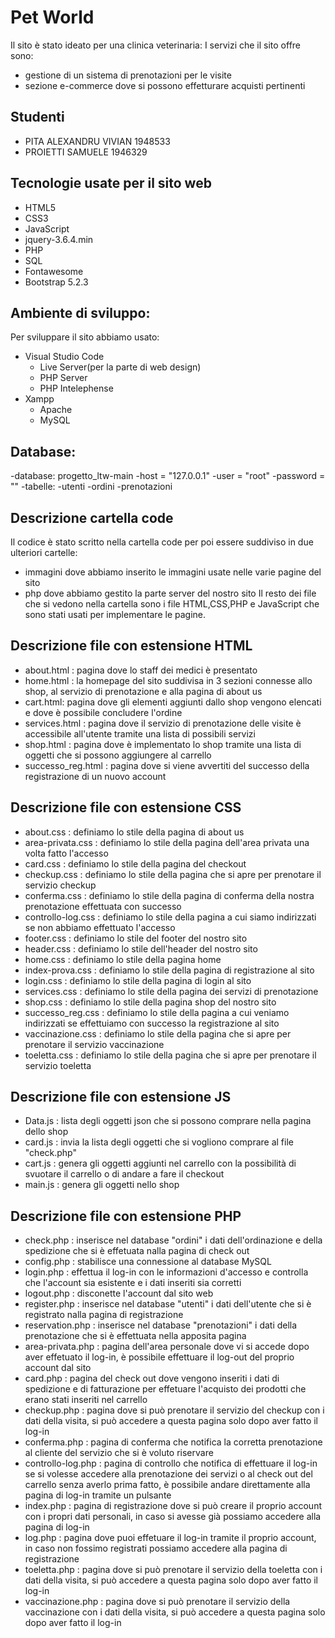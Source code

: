 #  Pet World

Il sito è stato ideato per una clinica veterinaria:
I servizi che il sito offre sono:
- gestione di un sistema di prenotazioni per le visite 
- sezione e-commerce dove si possono effetturare acquisti pertinenti

## Studenti 
- PITA ALEXANDRU VIVIAN 1948533
- PROIETTI SAMUELE 1946329

## Tecnologie usate per il sito web
- HTML5
- CSS3
- JavaScript
- jquery-3.6.4.min
- PHP
- SQL
- Fontawesome
- Bootstrap 5.2.3

## Ambiente di sviluppo:
Per sviluppare il sito abbiamo usato:
- Visual Studio Code
   - Live Server(per la parte di web design)
   - PHP Server
   - PHP Intelephense
- Xampp
  - Apache
  - MySQL
## Database:
-database: progetto_ltw-main
-host = "127.0.0.1"
-user = "root"
-password = ""
-tabelle:
            -utenti
            -ordini
            -prenotazioni

## Descrizione cartella code
Il codice è stato scritto nella cartella code per poi essere suddiviso in due ulteriori cartelle:
- immagini dove abbiamo inserito le immagini usate nelle varie pagine del sito
- php dove abbiamo gestito la parte server del nostro sito
Il resto dei file che si vedono nella cartella sono i file HTML,CSS,PHP e JavaScript che sono stati usati per implementare le pagine.

## Descrizione file con estensione HTML
- about.html : pagina dove lo staff dei medici è presentato
- home.html : la homepage del sito suddivisa in 3 sezioni connesse allo shop, al servizio di prenotazione e alla pagina di about us
- cart.html: pagina dove gli elementi aggiunti dallo shop vengono elencati e dove è possibile concludere l'ordine
- services.html : pagina dove il servizio di prenotazione delle visite è accessibile all'utente tramite una lista di possibili servizi
- shop.html : pagina dove è implementato lo shop tramite una lista di oggetti che si possono aggiungere al carrello
- successo_reg.html : pagina dove si viene avvertiti del successo della registrazione di un nuovo account

## Descrizione file con estensione CSS
- about.css : definiamo lo stile della pagina di about us
- area-privata.css : definiamo lo stile della pagina dell'area privata una volta fatto l'accesso
- card.css : definiamo lo stile della pagina del checkout
- checkup.css : definiamo lo stile della pagina che si apre per prenotare il servizio checkup
- conferma.css : definiamo lo stile della pagina di conferma della nostra prenotazione effettuata con successo
- controllo-log.css : definiamo lo stile della pagina a cui siamo indirizzati se non abbiamo effettuato l'accesso
- footer.css : definiamo lo stile del footer del nostro sito
- header.css : definiamo lo stile dell'header del nostro sito
- home.css : definiamo lo stile della pagina home
- index-prova.css : definiamo lo stile della pagina di registrazione al sito
- login.css : definiamo lo stile della pagina di login al sito
- services.css : definiamo lo stile della pagina dei servizi di prenotazione
- shop.css : definiamo lo stile della pagina shop del nostro sito
- successo_reg.css : definiamo lo stile della pagina a cui veniamo indirizzati se effettuiamo con successo la registrazione al sito
- vaccinazione.css : definiamo lo stile della pagina che si apre per prenotare il servizio vaccinazione
- toeletta.css : definiamo lo stile della pagina che si apre per prenotare il servizio toeletta

## Descrizione file con estensione JS
- Data.js : lista degli oggetti json che si possono comprare nella pagina dello shop
- card.js : invia la lista degli oggetti che si vogliono comprare al file "check.php"
- cart.js : genera gli oggetti aggiunti nel carrello con la possibilità di svuotare il carrello o di andare a fare il checkout
- main.js : genera gli oggetti nello shop 

## Descrizione file con estensione PHP
- check.php : inserisce nel database "ordini" i dati dell'ordinazione e della spedizione che si è effetuata nalla pagina di check out
- config.php : stabilisce una connessione al database MySQL
- login.php : effettua il log-in con le informazioni d'accesso e controlla che l'account sia esistente e i dati inseriti sia corretti
- logout.php : disconette l'account dal sito web
- register.php : inserisce nel database "utenti" i dati dell'utente che si è registrato nalla pagina di registrazione
- reservation.php : inserisce nel database "prenotazioni" i dati della prenotazione che si è effettuata nella apposita pagina
- area-privata.php : pagina dell'area personale dove vi si accede dopo aver effetuato il log-in, è possibile effettuare il log-out del proprio account dal sito
- card.php : pagina del check out dove vengono inseriti i dati di spedizione e di fatturazione per effetuare l'acquisto dei prodotti che erano stati inseriti nel carrello
- checkup.php : pagina dove si può prenotare il servizio del checkup con i dati della visita, si può accedere a questa pagina solo dopo aver fatto il log-in
- conferma.php : pagina di conferma che notifica la corretta prenotazione al cliente del servizio che si è voluto riservare
- controllo-log.php : pagina di controllo che notifica di effettuare il log-in se si volesse accedere alla prenotazione dei servizi o al check out del carrello senza averlo prima fatto, è possibile andare direttamente alla pagina di log-in tramite un pulsante 
- index.php : pagina di registrazione dove si può creare il proprio account con i propri dati personali, in caso si avesse già possiamo accedere alla pagina di log-in
- log.php : pagina dove puoi effetuare il log-in tramite il proprio account, in caso non fossimo registrati possiamo accedere alla pagina di registrazione
- toeletta.php : pagina dove si può prenotare il servizio della toeletta con i dati della visita, si può accedere a questa pagina solo dopo aver fatto il log-in 
- vaccinazione.php : pagina dove si può prenotare il servizio della vaccinazione con i dati della visita, si può accedere a questa pagina solo dopo aver fatto il log-in


